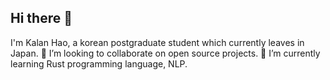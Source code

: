 ## Hi there 👋

<!--
**kalan-hao/kalan-hao** is a ✨ _special_ ✨ repository because its `README.md` (this file) appears on your GitHub profile.

Here are some ideas to get you started:

- 🔭 I’m currently working on ...
- 🌱 I’m currently learning ...
- 👯 I’m looking to collaborate on ...
- 🤔 I’m looking for help with ...
- 💬 Ask me about ...
- 📫 How to reach me: ...
- 😄 Pronouns: ...
- ⚡ Fun fact: ...
-->
I'm Kalan Hao, a korean postgraduate student which currently leaves in Japan.
 👯 I’m looking to collaborate on open source projects.
 🌱 I’m currently learning Rust programming language, NLP.
